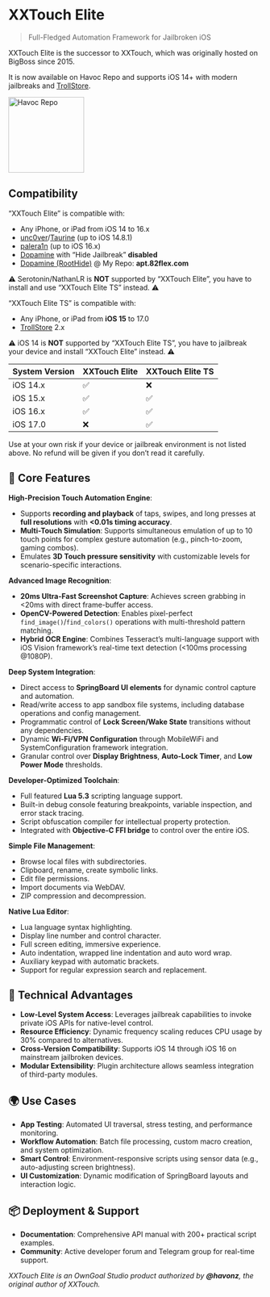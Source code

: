 # XXTouch Elite

> Full-Fledged Automation Framework for Jailbroken iOS

XXTouch Elite is the successor to XXTouch, which was originally hosted on BigBoss since 2015.

It is now available on Havoc Repo and supports iOS 14+ with modern jailbreaks and [TrollStore](https://ios.cfw.guide/installing-trollstore/).

[now-on-havoc]: https://havoc.app/search/XXTouch

[<img width="150" src="https://docs.havoc.app/img/badges/get_square.svg" alt="Havoc Repo" />][now-on-havoc]

## Compatibility

“XXTouch Elite” is compatible with:

- Any iPhone, or iPad from iOS 14 to 16.x
- [unc0ver](https://unc0ver.dev)/[Taurine](https://taurine.app) (up to iOS 14.8.1)
- [palera1n](https://palera.in) (up to iOS 16.x)
- [Dopamine](https://ellekit.space/dopamine/) with “Hide Jailbreak” **disabled**
- [Dopamine (RootHide)](https://github.com/roothide/Dopamine2-roothide/) @ My Repo: **apt.82flex.com**

⚠️ Serotonin/NathanLR is **NOT** supported by “XXTouch Elite”, you have to install and use “XXTouch Elite TS” instead. ⚠️

“XXTouch Elite TS” is compatible with:

- Any iPhone, or iPad from **iOS 15** to 17.0
- [TrollStore](https://ios.cfw.guide/installing-trollstore/) 2.x

⚠️ iOS 14 is **NOT** supported by “XXTouch Elite TS”, you have to jailbreak your device and install “XXTouch Elite” instead. ⚠️

| System Version | XXTouch Elite  | XXTouch Elite TS |
| -------------- | -------------- | ---------------- |
| iOS 14.x       | ✅             | ❌               |
| iOS 15.x       | ✅             | ✅               |
| iOS 16.x       | ✅             | ✅               |
| iOS 17.0       | ❌             | ✅               |

Use at your own risk if your device or jailbreak environment is not listed above.
No refund will be given if you don’t read it carefully.

## 🚀 Core Features

**High-Precision Touch Automation Engine**:

- Supports **recording and playback** of taps, swipes, and long presses at **full resolutions** with **<0.01s timing accuracy**.
- **Multi-Touch Simulation**: Supports simultaneous emulation of up to 10 touch points for complex gesture automation (e.g., pinch-to-zoom, gaming combos).
- Emulates **3D Touch pressure sensitivity** with customizable levels for scenario-specific interactions.

**Advanced Image Recognition**:

- **20ms Ultra-Fast Screenshot Capture**: Achieves screen grabbing in <20ms with direct frame-buffer access.
- **OpenCV-Powered Detection**: Enables pixel-perfect `find_image()`/`find_colors()` operations with multi-threshold pattern matching.
- **Hybrid OCR Engine**: Combines Tesseract’s multi-language support with iOS Vision framework’s real-time text detection (<100ms processing @1080P).

**Deep System Integration**:

- Direct access to **SpringBoard UI elements** for dynamic control capture and automation.
- Read/write access to app sandbox file systems, including database operations and config management.
- Programmatic control of **Lock Screen/Wake State** transitions without any dependencies.
- Dynamic **Wi-Fi/VPN Configuration** through MobileWiFi and SystemConfiguration framework integration.
- Granular control over **Display Brightness**, **Auto-Lock Timer**, and **Low Power Mode** thresholds.

**Developer-Optimized Toolchain**:

- Full featured **Lua 5.3** scripting language support.
- Built-in debug console featuring breakpoints, variable inspection, and error stack tracing.
- Script obfuscation compiler for intellectual property protection.
- Integrated with **Objective-C FFI bridge** to control over the entire iOS.

**Simple File Management**:

- Browse local files with subdirectories.
- Clipboard, rename, create symbolic links.
- Edit file permissions.
- Import documents via WebDAV.
- ZIP compression and decompression.

**Native Lua Editor**:

- Lua language syntax highlighting.
- Display line number and control character.
- Full screen editing, immersive experience.
- Auto indentation, wrapped line indentation and auto word wrap.
- Auxiliary keypad with automatic brackets.
- Support for regular expression search and replacement.

## 🔧 Technical Advantages

- **Low-Level System Access**: Leverages jailbreak capabilities to invoke private iOS APIs for native-level control.
- **Resource Efficiency**: Dynamic frequency scaling reduces CPU usage by 30% compared to alternatives.
- **Cross-Version Compatibility**: Supports iOS 14 through iOS 16 on mainstream jailbroken devices.
- **Modular Extensibility**: Plugin architecture allows seamless integration of third-party modules.

## 🌍 Use Cases

- **App Testing**: Automated UI traversal, stress testing, and performance monitoring.
- **Workflow Automation**: Batch file processing, custom macro creation, and system optimization.
- **Smart Control**: Environment-responsive scripts using sensor data (e.g., auto-adjusting screen brightness).
- **UI Customization**: Dynamic modification of SpringBoard layouts and interaction logic.

## 📦 Deployment & Support

- **Documentation**: Comprehensive API manual with 200+ practical script examples.
- **Community**: Active developer forum and Telegram group for real-time support.

*XXTouch Elite is an OwnGoal Studio product authorized by **@havonz**, the original author of XXTouch.*
